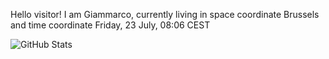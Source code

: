 Hello visitor! I am Giammarco, currently living in space coordinate Brussels and time coordinate Friday, 23 July, 08:06 CEST

![GitHub Stats](https://github-readme-stats.vercel.app/api?username=grcasanova)
